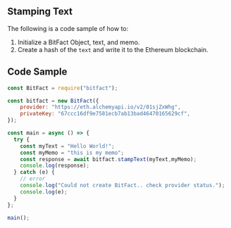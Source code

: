 ## Stamping Text
The following is a code sample of how to:
1. Initialize a BitFact Object, text, and memo.
2. Create a hash of the `text` and write it to the Ethereum blockchain.

## Code Sample
```javascript
const BitFact = require("bitfact");

const bitfact = new BitFact({
    provider: "https://eth.alchemyapi.io/v2/01sjZxWhg",
    privateKey: "67ccc16df9e7581ecb7ab13bad46470165629cf",
});

const main = async () => {
  try {
    const myText = "Hello World!";
    const myMemo = "this is my memo";
    const response = await bitfact.stampText(myText,myMemo);
    console.log(response);
  } catch (e) {
    // error
    console.log("Could not create BitFact.. check provider status.");
    console.log(e);
  }
};

main();
```